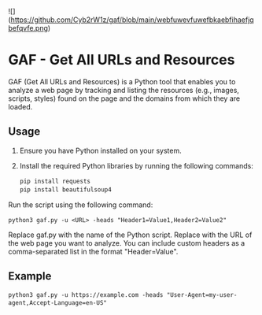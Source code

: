 ![\](https://github.com/Cyb2rW1z/gaf/blob/main/webfuwevfuwefbkaebfihaefjqbefqvfe.png)
# GAF - Get All URLs and Resources

GAF (Get All URLs and Resources) is a Python tool that enables you to analyze a web page by tracking and listing the resources (e.g., images, scripts, styles) found on the page and the domains from which they are loaded.

## Usage
1. Ensure you have Python installed on your system.

2. Install the required Python libraries by running the following commands:

   ```bash
   pip install requests
   pip install beautifulsoup4

Run the script using the following command:
```
python3 gaf.py -u <URL> -heads "Header1=Value1,Header2=Value2"
```
Replace gaf.py with the name of the Python script.
Replace <URL> with the URL of the web page you want to analyze.
You can include custom headers as a comma-separated list in the format "Header=Value".

## Example
```
python3 gaf.py -u https://example.com -heads "User-Agent=my-user-agent,Accept-Language=en-US"
```
